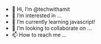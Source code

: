 - 👋 Hi, I’m @techwithamit
- 👀 I’m interested in ...
- 🌱 I’m currently learning javascript!
- 💞️ I’m looking to collaborate on ...
- 📫 How to reach me ...

<!---
techwithamit/techwithamit is a ✨ special ✨ repository because its `README.md` (this file) appears on your GitHub profile.
You can click the Preview link to take a look at your changes.
--->
